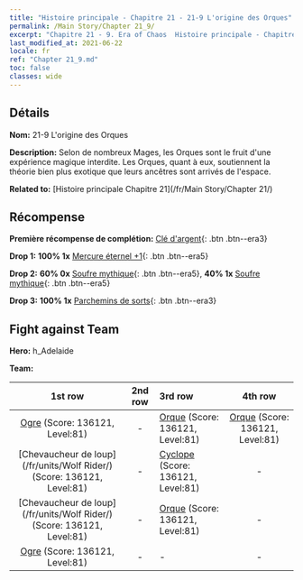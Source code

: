 ```yaml
---
title: "Histoire principale - Chapitre 21 - 21-9 L'origine des Orques"
permalink: /Main Story/Chapter 21_9/
excerpt: "Chapitre 21 - 9. Era of Chaos  Histoire principale - Chapitre 21_9. 21-9 L'origine des Orques"
last_modified_at: 2021-06-22
locale: fr
ref: "Chapter 21_9.md"
toc: false
classes: wide
---
```


## Détails

 **Nom:** 21-9 L'origine des Orques

 **Description:** Selon de nombreux Mages, les Orques sont le fruit d'une expérience magique interdite. Les Orques, quant à eux, soutiennent la théorie bien plus exotique que leurs ancêtres sont arrivés de l'espace.

 **Related to:** [Histoire principale Chapitre 21](/fr/Main Story/Chapter 21/)

## Récompense

 **Première récompense de complétion:** [Clé d'argent](/ItemsFR/con_693/){: .btn .btn--era3}

 **Drop 1:** **100% 1x** [Mercure éternel +1](/ItemsFR/mat_70/){: .btn .btn--era5}

 **Drop 2:** **60% 0x** [Soufre mythique](/ItemsFR/mat_64/){: .btn .btn--era5}, **40% 1x** [Soufre mythique](/ItemsFR/mat_64/){: .btn .btn--era5}

 **Drop 3:** **100% 1x** [Parchemins de sorts](/ItemsFR/con_694/){: .btn .btn--era3}


## Fight against Team
 **Hero:** h_Adelaide

 **Team:**


  | 1st row | 2nd row | 3rd row | 4th row |
  |:----:|:----:|:----|:----:|
  | [Ogre](/fr/units/Ogre/) (Score: 136121, Level:81)  | - | [Orque](/fr/units/Orc/) (Score: 136121, Level:81)  | [Orque](/fr/units/Orc/) (Score: 136121, Level:81)  |
  | [Chevaucheur de loup](/fr/units/Wolf Rider/) (Score: 136121, Level:81)  | - | [Cyclope](/fr/units/Cyclops/) (Score: 136121, Level:81)  | - |
  | [Chevaucheur de loup](/fr/units/Wolf Rider/) (Score: 136121, Level:81)  | - | [Orque](/fr/units/Orc/) (Score: 136121, Level:81)  | - |
  | [Ogre](/fr/units/Ogre/) (Score: 136121, Level:81)  | - | - | - |


